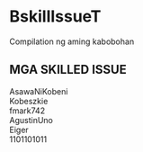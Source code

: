 # BskillIssueT
Compilation ng aming kabobohan

## MGA SKILLED ISSUE
  AsawaNiKobeni\
  Kobeszkie\
  fmark742\
  AgustinUno\
  Eiger\
  1101101011
